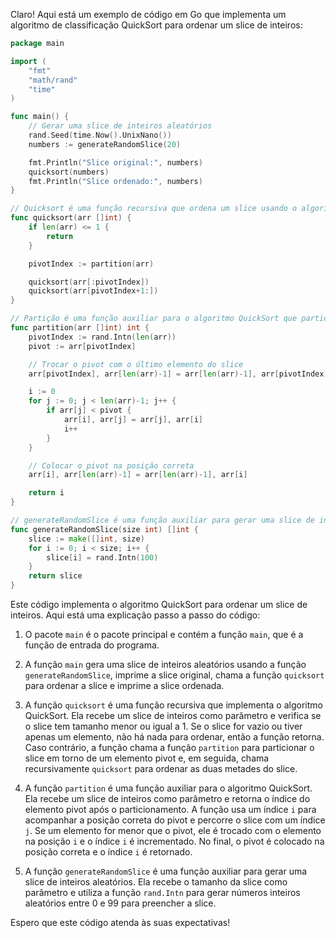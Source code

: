Claro! Aqui está um exemplo de código em Go que implementa um algoritmo de classificação QuickSort para ordenar um slice de inteiros:

```go
package main

import (
	"fmt"
	"math/rand"
	"time"
)

func main() {
	// Gerar uma slice de inteiros aleatórios
	rand.Seed(time.Now().UnixNano())
	numbers := generateRandomSlice(20)

	fmt.Println("Slice original:", numbers)
	quicksort(numbers)
	fmt.Println("Slice ordenado:", numbers)
}

// Quicksort é uma função recursiva que ordena um slice usando o algoritmo de classificação QuickSort
func quicksort(arr []int) {
	if len(arr) <= 1 {
		return
	}

	pivotIndex := partition(arr)

	quicksort(arr[:pivotIndex])
	quicksort(arr[pivotIndex+1:])
}

// Partição é uma função auxiliar para o algoritmo QuickSort que particiona o slice em torno de um elemento pivot
func partition(arr []int) int {
	pivotIndex := rand.Intn(len(arr))
	pivot := arr[pivotIndex]

	// Trocar o pivot com o último elemento do slice
	arr[pivotIndex], arr[len(arr)-1] = arr[len(arr)-1], arr[pivotIndex]

	i := 0
	for j := 0; j < len(arr)-1; j++ {
		if arr[j] < pivot {
			arr[i], arr[j] = arr[j], arr[i]
			i++
		}
	}

	// Colocar o pivot na posição correta
	arr[i], arr[len(arr)-1] = arr[len(arr)-1], arr[i]

	return i
}

// generateRandomSlice é uma função auxiliar para gerar uma slice de inteiros aleatórios
func generateRandomSlice(size int) []int {
	slice := make([]int, size)
	for i := 0; i < size; i++ {
		slice[i] = rand.Intn(100)
	}
	return slice
}
```

Este código implementa o algoritmo QuickSort para ordenar um slice de inteiros. Aqui está uma explicação passo a passo do código:

1. O pacote `main` é o pacote principal e contém a função `main`, que é a função de entrada do programa.

2. A função `main` gera uma slice de inteiros aleatórios usando a função `generateRandomSlice`, imprime a slice original, chama a função `quicksort` para ordenar a slice e imprime a slice ordenada.

3. A função `quicksort` é uma função recursiva que implementa o algoritmo QuickSort. Ela recebe um slice de inteiros como parâmetro e verifica se o slice tem tamanho menor ou igual a 1. Se o slice for vazio ou tiver apenas um elemento, não há nada para ordenar, então a função retorna. Caso contrário, a função chama a função `partition` para particionar o slice em torno de um elemento pivot e, em seguida, chama recursivamente `quicksort` para ordenar as duas metades do slice.

4. A função `partition` é uma função auxiliar para o algoritmo QuickSort. Ela recebe um slice de inteiros como parâmetro e retorna o índice do elemento pivot após o particionamento. A função usa um índice `i` para acompanhar a posição correta do pivot e percorre o slice com um índice `j`. Se um elemento for menor que o pivot, ele é trocado com o elemento na posição `i` e o índice `i` é incrementado. No final, o pivot é colocado na posição correta e o índice `i` é retornado.

5. A função `generateRandomSlice` é uma função auxiliar para gerar uma slice de inteiros aleatórios. Ela recebe o tamanho da slice como parâmetro e utiliza a função `rand.Intn` para gerar números inteiros aleatórios entre 0 e 99 para preencher a slice.

Espero que este código atenda às suas expectativas!